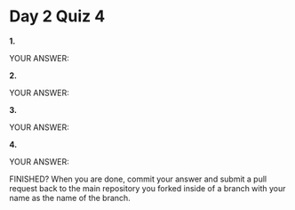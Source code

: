 # Day 2 Quiz 4

**1.**

YOUR ANSWER:

**2.**

YOUR ANSWER:

**3.**

YOUR ANSWER:

**4.**

YOUR ANSWER:

FINISHED? When you are done, commit your answer and submit a pull request back to the main repository you forked inside of a branch with your name as the name of the branch.
